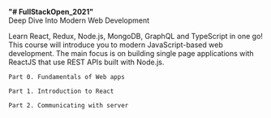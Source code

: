 <b>"# FullStackOpen_2021" </b></br>
Deep Dive Into Modern Web Development

Learn React, Redux, Node.js, MongoDB, GraphQL and TypeScript in one go! This course will introduce you to modern JavaScript-based web development. The main focus is on building single page applications with ReactJS that use REST APIs built with Node.js.

    Part 0. Fundamentals of Web apps
    
    Part 1. Introduction to React
    
    Part 2. Communicating with server
    
